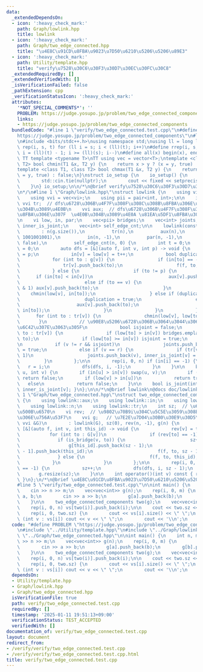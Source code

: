 ```yaml
---
data:
  _extendedDependsOn:
  - icon: ':heavy_check_mark:'
    path: Graph/lowlink.hpp
    title: lowlink
  - icon: ':heavy_check_mark:'
    path: Graph/two_edge_connected.hpp
    title: "\u4E8C\u91CD\u8FBA\u9023\u7D50\u6210\u5206\u5206\u89E3"
  - icon: ':heavy_check_mark:'
    path: Utility/template.hpp
    title: "verify\u7528\u30C6\u30F3\u30D7\u30EC\u30FC\u30C8"
  _extendedRequiredBy: []
  _extendedVerifiedWith: []
  _isVerificationFailed: false
  _pathExtension: cpp
  _verificationStatusIcon: ':heavy_check_mark:'
  attributes:
    '*NOT_SPECIAL_COMMENTS*': ''
    PROBLEM: https://judge.yosupo.jp/problem/two_edge_connected_components
    links:
    - https://judge.yosupo.jp/problem/two_edge_connected_components
  bundledCode: "#line 1 \"verify/two_edge_connected.test.cpp\"\n#define PROBLEM \"\
    https://judge.yosupo.jp/problem/two_edge_connected_components\"\n#line 1 \"Utility/template.hpp\"\
    \n#include <bits/stdc++.h>\nusing namespace std;\nusing ll = long long;\n#define\
    \ rep(i, s, t) for (ll i = s; i < (ll)(t); i++)\n#define rrep(i, s, t) for (ll\
    \ i = (ll)(t) - 1; i >= (ll)(s); i--)\n#define all(x) begin(x), end(x)\n\n#define\
    \ TT template <typename T>\nTT using vec = vector<T>;\ntemplate <class T1, class\
    \ T2> bool chmin(T1 &x, T2 y) {\n    return x > y ? (x = y, true) : false;\n}\n\
    template <class T1, class T2> bool chmax(T1 &x, T2 y) {\n    return x < y ? (x\
    \ = y, true) : false;\n}\nstruct io_setup {\n    io_setup() {\n        ios::sync_with_stdio(false);\n\
    \        std::cin.tie(nullptr);\n        cout << fixed << setprecision(15);\n\
    \    }\n} io_setup;\n\n/*\n@brief verify\u7528\u30C6\u30F3\u30D7\u30EC\u30FC\u30C8\
    \n*/\n#line 1 \"Graph/lowlink.hpp\"\nstruct lowlink {\n    using vi = vec<int>;\n\
    \    using vvi = vec<vi>;\n    using pii = pair<int, int>;\n\n    int n;\n   \
    \ vvi tr;  // dfs\u6728\u306B\u4F7F\u308F\u308C\u308B\u8FBA\u306E\u307F \u4E0A\
    \u304B\u3089\u4E0B\n    vvi aux;  // dfs\u6728\u306B\u4F7F\u308F\u308C\u306A\u3044\
    \u8FBA\u306E\u307F  \u4E0B\u304B\u3089\u4E0A \u81EA\u5DF1\u8FBA\u3082\u30B3\u30B3\
    \n    vi low, in, par;\n    vec<pii> bridges;\n    vec<int> joints;\n    vec<bool>\
    \ inner_is_joint;\n    vec<int> self_edge_cnt;\n\n    lowlink(const vvi &g)\n\
    \        : n(g.size()),\n          tr(n),\n          aux(n),\n          low(n,\
    \ 1001001001),\n          in(n, -1),\n          par(n, -1),\n          inner_is_joint(n,\
    \ false),\n          self_edge_cnt(n, 0) {\n        int t = 0;\n        int r\
    \ = 0;\n        auto dfs = [&](auto f, int v, int p) -> void {\n            par[v]\
    \ = p;\n            in[v] = low[v] = t++;\n            bool duplication = false;\n\
    \            for (int to : g[v]) {\n                if (in[to] == -1) {\n    \
    \                tr[v].push_back(to);\n                    f(f, to, v);\n    \
    \            } else {\n                    if (to != p) {\n                  \
    \      if (in[to] < in[v])\n                            aux[v].push_back(to);\n\
    \                        else if (to == v) {\n                            if ((++self_edge_cnt[v])\
    \ & 1) aux[v].push_back(to);\n                        }\n                    \
    \    chmin(low[v], in[to]);\n                    } else if (duplication == false)\n\
    \                        duplication = true;\n                    else {\n   \
    \                     aux[v].push_back(to);\n                        chmin(low[v],\
    \ in[to]);\n                    }\n                }\n            }\n\n      \
    \      for (int to : tr[v]) {\n                chmin(low[v], low[to]);\n     \
    \       }\n            // \u90E8\u5206\u6728\u306B\u3064\u3044\u3066\u3001low/in\u304C\
    \u6C42\u307E\u3063\u305F\n            bool isjoint = false;\n            for (int\
    \ to : tr[v]) {\n                if (low[to] > in[v]) bridges.emplace_back(v,\
    \ to);\n                if (low[to] >= in[v]) isjoint = true;\n            }\n\
    \n            if (v != r && isjoint)\n                joints.push_back(v), inner_is_joint[v]\
    \ = true;\n            else if (v == r) {\n                if (tr[v].size() >\
    \ 1)\n                    joints.push_back(v), inner_is_joint[v] = true;\n   \
    \         }\n        };\n\n        rep(i, 0, n) if (in[i] == -1) {\n         \
    \   r = i;\n            dfs(dfs, i, -1);\n        }\n    }\n\n    bool is_bridge(int\
    \ u, int v) {\n        if (in[u] > in[v]) swap(u, v);\n        if (par[v] != u)\
    \ return false;\n        if (low[v] > in[u])\n            return true;\n     \
    \   else\n            return false;\n    }\n\n    bool is_joint(int v) { return\
    \ inner_is_joint[v]; }\n};\n\n/*\n@brief lowlink\n@docs doc/lowlink.md\n*/\n#line\
    \ 1 \"Graph/two_edge_connected.hpp\"\nstruct two_edge_connected_components : lowlink\
    \ {\n    using lowlink::aux;\n    using lowlink::in;\n    using lowlink::low;\n\
    \    using lowlink::n;\n    using lowlink::tr;\n    int sz;  // \u6210\u5206\u306E\
    \u500B\u6570\n    vi rev;  // \u9802\u70B9i\u304C\u5C5E\u3059\u308B\u6210\u5206\
    \u306E\u756A\u53F7\n    vvi g;   // \u7E2E\u7D04\u30B0\u30E9\u30D5\n    two_edge_connected_components(const\
    \ vvi &G)\n        : lowlink(G), sz(0), rev(n, -1), g(n) {\n        auto dfs =\
    \ [&](auto f, int v, int this_id) -> void {\n            rev[v] = this_id;\n \
    \           for (int to : G[v])\n                if (rev[to] == -1) {\n      \
    \              if (is_bridge(v, to)) {\n                        sz++;\n      \
    \                  g[this_id].push_back(sz - 1);\n                        g[sz\
    \ - 1].push_back(this_id);\n                        f(f, to, sz - 1);\n      \
    \              } else {\n                        f(f, to, this_id);\n        \
    \            }\n                }\n        };\n\n        rep(i, 0, n) if (rev[i]\
    \ == -1) {\n            sz++;\n            dfs(dfs, i, sz - 1);\n        }\n \
    \       g.resize(sz);\n    }\n\n    int operator()(int v) const { return rev[v];\
    \ }\n};\n/*\n@brief \u4E8C\u91CD\u8FBA\u9023\u7D50\u6210\u5206\u5206\u89E3\n*/\n\
    #line 5 \"verify/two_edge_connected.test.cpp\"\n\nint main() {\n    int n, m;\n\
    \    cin >> n >> m;\n    vec<vec<int>> g(n);\n    rep(i, 0, m) {\n        int\
    \ a, b;\n        cin >> a >> b;\n        g[a].push_back(b);\n        g[b].push_back(a);\n\
    \    }\n\n    two_edge_connected_components two(g);\n    vec<vec<int>> vs(two.sz);\n\
    \    rep(i, 0, n) vs[two(i)].push_back(i);\n\n    cout << two.sz << '\\n';\n\n\
    \    rep(i, 0, two.sz) {\n        cout << vs[i].size() << \" \";\n        for\
    \ (int v : vs[i]) cout << v << \" \";\n        cout << '\\n';\n    }\n}\n"
  code: "#define PROBLEM \"https://judge.yosupo.jp/problem/two_edge_connected_components\"\
    \n#include \"../Utility/template.hpp\"\n#include \"../Graph/lowlink.hpp\"\n#include\
    \ \"../Graph/two_edge_connected.hpp\"\n\nint main() {\n    int n, m;\n    cin\
    \ >> n >> m;\n    vec<vec<int>> g(n);\n    rep(i, 0, m) {\n        int a, b;\n\
    \        cin >> a >> b;\n        g[a].push_back(b);\n        g[b].push_back(a);\n\
    \    }\n\n    two_edge_connected_components two(g);\n    vec<vec<int>> vs(two.sz);\n\
    \    rep(i, 0, n) vs[two(i)].push_back(i);\n\n    cout << two.sz << '\\n';\n\n\
    \    rep(i, 0, two.sz) {\n        cout << vs[i].size() << \" \";\n        for\
    \ (int v : vs[i]) cout << v << \" \";\n        cout << '\\n';\n    }\n}"
  dependsOn:
  - Utility/template.hpp
  - Graph/lowlink.hpp
  - Graph/two_edge_connected.hpp
  isVerificationFile: true
  path: verify/two_edge_connected.test.cpp
  requiredBy: []
  timestamp: '2025-01-11 19:51:13+09:00'
  verificationStatus: TEST_ACCEPTED
  verifiedWith: []
documentation_of: verify/two_edge_connected.test.cpp
layout: document
redirect_from:
- /verify/verify/two_edge_connected.test.cpp
- /verify/verify/two_edge_connected.test.cpp.html
title: verify/two_edge_connected.test.cpp
---
```

